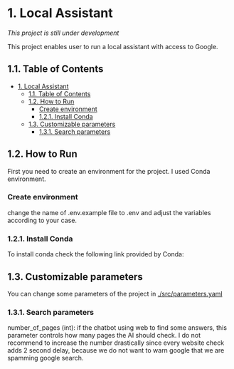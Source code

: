 # 1. Local Assistant

*This project is still under development*

This project enables user to run a local assistant with access to Google.

## 1.1. Table of Contents

- [1. Local Assistant](#1-local-assistant)
  - [1.1. Table of Contents](#11-table-of-contents)
  - [1.2. How to Run](#12-how-to-run)
    - [Create environment](#create-environment)
    - [1.2.1. Install Conda](#121-install-conda)
  - [1.3. Customizable parameters](#13-customizable-parameters)
    - [1.3.1. Search parameters](#131-search-parameters)

## 1.2. How to Run

First you need to create an environment for the project. I used Conda environment.

### Create environment

change the name of .env.example file to .env and adjust the variables according to your case.

### 1.2.1. Install Conda

To install conda check the following link provided by Conda:

## 1.3. Customizable parameters

You can change some parameters of the project in [./src/parameters.yaml](./src/parameters.yaml)

### 1.3.1. Search parameters

number_of_pages (int): if the chatbot using web to find some answers, this parameter controls how many pages the AI should check. I do not recommend to increase the number drastically since every website check adds 2 second delay, because we do not want to warn google that we are spamming google search.
